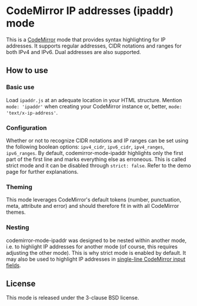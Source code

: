 # CodeMirror IP addresses (ipaddr) mode

This is a [CodeMirror](https://codemirror.net/) mode that provides syntax highlighting for IP addresses.
It supports regular addresses, CIDR notations and ranges for both IPv4 and IPv6. Dual addresses are also supported.

## How to use
### Basic use
Load `ipaddr.js` at an adequate location in your HTML structure.
Mention `mode: 'ipaddr'` when creating your CodeMirror instance or, better, `mode: 'text/x-ip-address'`.

### Configuration
Whether or not to recognize CIDR notations and IP ranges can be set using the following boolean options: `ipv4_cidr`, `ipv6_cidr`, `ipv4_ranges`, `ipv6_ranges`.
By default, codemirror-mode-ipaddr highlights only the first part of the first line and marks everything else as erroneous. This is called strict mode and it can be disabled through `strict: false`.
Refer to the demo page for further explanations.

### Theming
This mode leverages CodeMirror's default tokens (number, punctuation, meta, attribute and error) and should therefore fit in with all CodeMirror themes.

### Nesting
codemirror-mode-ipaddr was designed to be nested within another mode, i.e. to highlight IP addresses for another mode
(of course, this requires adjusting the other mode).
This is why strict mode is enabled by default.
It may also be used to highlight IP addresses in [single-line CodeMirror input fields](https://github.com/isaacev/codemirror-no-newlines).

## License
This mode is released under the 3-clause BSD license.
